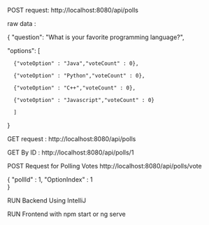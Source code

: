 POST request: http://localhost:8080/api/polls

raw data :

{
  "question": "What is your favorite programming language?",
  
  "options": [
  
      {"voteOption" : "Java","voteCount" : 0},
      
      {"voteOption" : "Python","voteCount" : 0},
      
      {"voteOption" : "C++","voteCount" : 0},
      
      {"voteOption" : "Javascript","voteCount" : 0}
      
      ]
}

GET request : http://localhost:8080/api/polls

GET By ID : http://localhost:8080/api/polls/1

POST Request for Polling Votes
http://localhost:8080/api/polls/vote

{
"pollId" : 1,
"OptionIndex" : 1  
}

RUN Backend Using IntelliJ

RUN Frontend with npm start or ng serve

